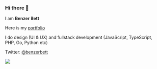### Hi there 👋
I am **Benzer Bett**

Here is my [portfolio](https://benzerbett.github.io)

I do design (UI & UX) and fullstack development (JavaScript, TypeScript, PHP, Go, Python etc)

Twitter: [@benzerbett](https://twitter.com/benzerbett)

![](https://github-readme-stats.vercel.app/api?username=benzerbett&show_icons=true&theme=dracula)

<!--
**benzerbett/benzerbett** is a ✨ _special_ ✨ repository because its `README.md` (this file) appears on your GitHub profile.

Here are some ideas to get you started:

- 🔭 I’m currently working on ...
- 🌱 I’m currently learning ...
- 👯 I’m looking to collaborate on ...
- 🤔 I’m looking for help with ...
- 💬 Ask me about ...
- 📫 How to reach me: ...
- 😄 Pronouns: ...
- ⚡ Fun fact: ...
-->
